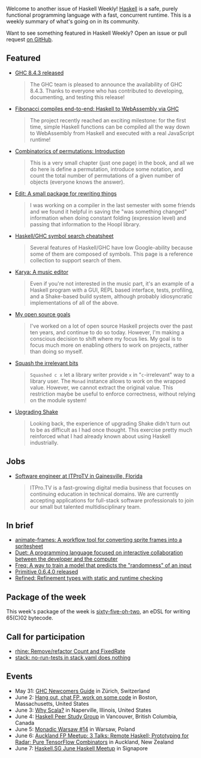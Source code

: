 Welcome to another issue of Haskell Weekly!
[Haskell](https://www.haskell.org) is a safe, purely functional programming language with a fast, concurrent runtime.
This is a weekly summary of what's going on in its community.

Want to see something featured in Haskell Weekly?
Open an issue or pull request [on GitHub](https://github.com/haskellweekly/haskellweekly.github.io).

## Featured

-   [GHC 8.4.3 released](https://ghc.haskell.org/trac/ghc/blog/ghc-8.4.3-released)

    > The GHC team is pleased to announce the availability of GHC 8.4.3. Thanks to everyone who has contributed to developing, documenting, and testing this release!

-   [Fibonacci compiles end-to-end: Haskell to WebAssembly via GHC](https://www.tweag.io/posts/2018-05-29-hello-asterius.html)

    > The project recently reached an exciting milestone: for the first time, simple Haskell functions can be compiled all the way down to WebAssembly from Haskell and executed with a real JavaScript runtime!

-   [Combinatorics of permutations: Introduction](https://vynm.github.io/Comutations/posts/2018-05-25-00Introduction.html)

    > This is a very small chapter (just one page) in the book, and all we do here is define a permutation, introduce some notation, and count the total number of permutations of a given number of objects (everyone knows the answer).

-   [Edit: A small package for rewriting things](https://np.reddit.com/r/haskell/comments/8mrqfy/ann_edit_a_small_package_for_rewriting_things/)

    > I was working on a compiler in the last semester with some friends and we found it helpful in saving the "was something changed" information when doing constant folding (expression level) and passing that information to the Hoopl library.

-   [Haskell/GHC symbol search cheatsheet](https://github.com/takenobu-hs/haskell-symbol-search-cheatsheet/blob/d5ed393674b6146b7ce17778f27ad3eab896f9a6/README.md#readme)

    > Several features of Haskell/GHC have low Google-ability because some of them are composed of symbols. This page is a reference collection to support search of them.

-   [Karya: A music editor](https://mail.haskell.org/pipermail/haskell-cafe/2018-May/129185.html)

    > Even if you're not interested in the music part, it's an example of a Haskell program with a GUI, REPL based interface, tests, profiling, and a Shake-based build system, although probably idiosyncratic implementations of all of the above.

-   [My open source goals](https://www.snoyman.com/blog/2018/05/my-open-source-goals)

    > I've worked on a lot of open source Haskell projects over the past ten years, and continue to do so today. However, I'm making a conscious decision to shift where my focus lies. My goal is to focus much more on enabling others to work on projects, rather than doing so myself.

-   [Squash the irrelevant bits](http://oleg.fi/gists/posts/2018-05-28-squash.html)

    > `Squashed c x` let a library writer provide `x` in "`c`-irrelevant" way to a library user. The `Monad` instance allows to work on the wrapped value. However, we cannot extract the original value. This restriction maybe be useful to enforce correctness, without relying on the module system!

-   [Upgrading Shake](https://tech-blog.capital-match.com/posts/5-upgrading-shake.html)

    > Looking back, the experience of upgrading Shake didn't turn out to be as difficult as I had once thought. This exercise pretty much reinforced what I had already known about using Haskell industrially.

## Jobs

-   [Software engineer at ITProTV in Gainesville, Florida](https://functionaljobs.com/jobs/9080-software-engineer-developer-at-itprotv)

    > ITPro.TV is a fast-growing digital media business that focuses on continuing education in technical domains. We are currently accepting applications for full-stack software professionals to join our small but talented multidisciplinary team.

## In brief

-   [animate-frames: A workflow tool for converting sprite frames into a spritesheet](https://github.com/jxv/animate-frames/tree/8f7b8a83236c127f21357039f5cec44397baa1ed#readme)
-   [Duet: A programming language focused on interactive collaboration between the developer and the computer](https://github.com/duet-lang/duet/tree/eac73755e5796b07eadde1d8d2425867058e8e76#readme)
-   [Freq: A way to train a model that predicts the "randomness" of an input](https://hackage.haskell.org/package/freq-0.1.0.3/docs/Freq.html)
-   [Primitive 0.6.4.0 released](https://mail.haskell.org/pipermail/haskell-cafe/2018-May/129203.html)
-   [Refined: Refinement types with static and runtime checking](https://hackage.haskell.org/package/refined-0.2.2.0/docs/Refined.html)

## Package of the week

This week's package of the week is [sixty-five-oh-two](https://hackage.haskell.org/package/sixty-five-oh-two-1.2.0.0),
an eDSL for writing 65(C)02 bytecode.

## Call for participation

-   [rhine: Remove/refactor Count and FixedRate](https://github.com/turion/rhine/issues/66)
-   [stack: no-run-tests in stack.yaml does nothing](https://github.com/commercialhaskell/stack/issues/4044)

## Events

-   May 31: [GHC Newcomers Guide](https://www.meetup.com/HaskellerZ/events/250661375/) in Z&#xfc;rich, Switzerland
-   June 2: [Hang out, chat FP, work on some code](https://www.meetup.com/Weekly-Functional-Programming-Meetup/events/251158667/) in Boston, Massachusetts, United States
-   June 3: [Why Scala?](https://www.meetup.com/SoftDev/events/249946846/) in Naperville, Illinois, United States
-   June 4: [Haskell Peer Study Group](https://www.meetup.com/Vancouver-Functional-Programmers/events/251197121/) in Vancouver, British Columbia, Canada
-   June 5: [Monadic Warsaw #14](https://www.meetup.com/Monadic-Warsaw/events/249543097/) in Warsaw, Poland
-   June 6: [Auckland FP Meetup: 3 Talks: Remote Haskell; Prototyping for Radar; Pure TensorFlow Combinators](https://www.meetup.com/Functional-Programming-Auckland/events/250854233/) in Auckland, New Zealand
-   June 7: [Haskell.SG June Haskell Meetup](https://www.meetup.com/HASKELL-SG/events/248176887/) in Signapore
